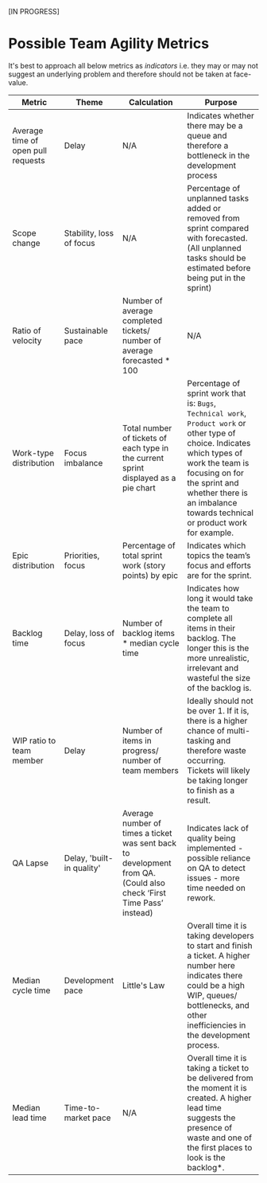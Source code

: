 [IN PROGRESS]

# Possible Team Agility Metrics

It's best to approach all below metrics as _indicators_ i.e. they may or may not suggest an underlying problem and therefore should not be taken at face-value.

Metric | Theme | Calculation | Purpose
------ | ----- | ----------- | --------
Average time of open pull requests | Delay | N/A | Indicates whether there may be a queue and therefore a bottleneck in the development process
Scope change | Stability, loss of focus | N/A | Percentage of unplanned tasks added or removed from sprint compared with forecasted. (All unplanned tasks should be estimated before being put in the sprint)
Ratio of velocity | Sustainable pace | Number of average completed tickets/ number of average forecasted * 100 | N/A
Work-type distribution | Focus imbalance | Total number of tickets of each type in the current sprint displayed as a pie chart | Percentage of sprint work that is: `Bugs`, `Technical work`, `Product work` or other type of choice. Indicates which types of work the team is focusing on for the sprint and whether there is an imbalance towards technical or product work for example.
Epic distribution | Priorities, focus | Percentage of total sprint work (story points) by epic | Indicates which topics the team’s focus and efforts are for the sprint.
Backlog time | Delay, loss of focus | Number of backlog items * median cycle time | Indicates how long it would take the team to complete all items in their backlog. The longer this is the more unrealistic, irrelevant and wasteful the size of the backlog is.
WIP ratio to team member | Delay | Number of items in progress/ number of team members | Ideally should not be over 1. If it is, there is a higher chance of multi-tasking and therefore waste occurring. Tickets will likely be taking longer to finish as a result.
QA Lapse | Delay, 'built-in quality' | Average number of times a ticket was sent back to development from QA. (Could also check ‘First Time Pass’ instead) | Indicates lack of quality being implemented - possible reliance on QA to detect issues - more time needed on rework.
Median cycle time | Development pace | Little's Law | Overall time it is taking developers to start and finish a ticket. A higher number here indicates there could be a high WIP, queues/ bottlenecks, and other inefficiencies in the development process.
Median lead time | Time-to-market pace | N/A | Overall time it is taking a ticket to be delivered from the moment it is created. A higher lead time suggests the presence of waste and one of the first places to look is the backlog*.

